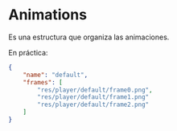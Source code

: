 # Animations

Es una estructura que organiza las animaciones.

En práctica:

```json
{
    "name": "default",
    "frames": [
        "res/player/default/frame0.png",
        "res/player/default/frame1.png"
        "res/player/default/frame2.png"
    ]
}
```